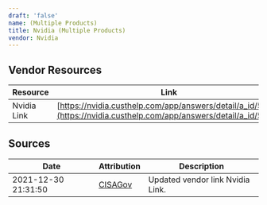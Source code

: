 ```yaml
---
draft: 'false'
name: (Multiple Products)
title: Nvidia (Multiple Products)
vendor: Nvidia
---
```


## Vendor Resources
| Resource | Link |
| --- | --- |
| Nvidia Link | [https://nvidia.custhelp.com/app/answers/detail/a_id/5294](https://nvidia.custhelp.com/app/answers/detail/a_id/5294) |



## Sources
| Date | Attribution | Description |
| --- | --- | --- |
| 2021-12-30 21:31:50 | [CISAGov](https://raw.githubusercontent.com/cisagov/log4j-affected-db/develop/README.md) | Updated vendor link Nvidia Link.  |
